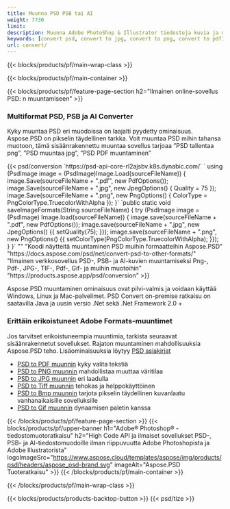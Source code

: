 ```yaml
---
title: Muunna PSD PSB tai AI
weight: 7730
limit: 
description: Muunna Adobe PhotoShop & Illustrator tiedostoja kuvia ja muita formaatteja
keywords: [convert psd, convert to jpg, convert to png, convert to pdf]
url: convert/
---
```


{{< blocks/products/pf/main-wrap-class >}}

{{< blocks/products/pf/main-container >}}

{{< blocks/products/pf/feature-page-section h2="Ilmainen online-sovellus PSD: n muuntamiseen" >}}
<h3 class="headingpdleft">Multiformat PSD, PSB ja AI Converter</h3>
<p>Kyky muuntaa PSD eri muodoissa on laajalti pyydetty ominaisuus. Aspose.PSD on pikselin täydellinen tarkka. Voit muuntaa PSD mihin tahansa muotoon, tämä sisäänrakennettu muuntaa sovellus tarjoaa ”PSD tallentaa png”, ”PSD muuntaa jpg”, ”PSD PDF muuntaminen”</p>
{{< psd/conversion `https://psd-api-core-rl2ajsbv.k8s.dynabic.com/` 
`    using (PsdImage image = (PsdImage)Image.Load(sourceFileName))
    {
        image.Save(sourceFileName + ".pdf", new PdfOptions());
        image.Save(sourceFileName + ".jpg",  new JpegOptions() { Quality = 75 });
        image.Save(sourceFileName + ".png",  new PngOptions() {  ColorType = PngColorType.TruecolorWithAlpha });
    }` 
	`public static void saveImageFormats(String sourceFileName) {
        try (PsdImage image = (PsdImage) Image.load(sourceFileName)) {
            image.save(sourceFileName + ".pdf", new PdfOptions());
            image.save(sourceFileName + ".jpg", new JpegOptions() {{
                setQuality(75);
            }});
            image.save(sourceFileName + ".png", new PngOptions() {{
                setColorType(PngColorType.TruecolorWithAlpha);
            }});
        }
    }` 
"" 
"Koodi näytteitä muuntaminen PSD muihin formaatteihin Aspose.PSD"  "https://docs.aspose.com/psd/net/convert-psd-to-other-formats/" 
"Ilmainen verkkosovellus PSD-, PSB- ja AI-kuvien muuntamiseksi Png-, Pdf-, JPG-, TIF-, Pdf-, Gif- ja muihin muotoihin" "https://products.aspose.app/psd/conversion" >}}
<br />
<p>Aspose.PSD muuntaminen ominaisuus ovat pilvi-valmis ja voidaan käyttää Windows, Linux ja Mac-palvelimet. PSD Convert on-premise ratkaisu on saatavilla Java ja uusin versio .Net sekä .Net Framework 2.0 +</p>

<h3 class="headingpdleft">Erittäin erikoistuneet Adobe Formats-muuntimet</h3>
<p>Jos tarvitset erikoistuneempia muuntimia, tarkista seuraavat sisäänrakennetut sovellukset. Rajaton muuntaminen mahdollisuuksia Aspose.PSD teho. Lisäominaisuuksia löytyy <a href="https://docs.aspose.com/psd/">PSD asiakirjat</a></p>
<ul>
<li><a href="to-pdf">PSD to PDF muunnin</a> kyky valita tekstiä</li>
<li><a href="to-png">PSD to PNG muunnin</a> mahdollistaa muuttaa väritilaa</li>
<li><a href="to-jpg">PSD to JPG muunnin</a> eri laadulla</li>
<li><a href="to-tiff">PSD to Tiff muunnin</a> tehokas ja helppokäyttöinen</li>
<li><a href="to-bmp">PSD to Bmp muunnin</a> tarjota pikselin täydellinen kuvanlaatu vanhanaikaisille sovelluksille</li>
<li><a href="to-gif">PSD to Gif muunnin</a> dynaamisen paletin kanssa</li>
</ul>

{{< /blocks/products/pf/feature-page-section >}}
{{< blocks/products/pf/upper-banner h1="Adobe® Photoshop® -tiedostomuotoratkaisu" h2="High Code API ja ilmaiset sovellukset PSD-, PSB- ja AI-tiedostomuodoille ilman riippuvuutta Adobe Photoshopista ja Adobe Illustratorista" logoImageSrc="https://www.aspose.cloud/templates/aspose/img/products/psd/headers/aspose_psd-brand.svg" imageAlt="Aspose.PSD Tuoteratkaisu" >}}
{{< /blocks/products/pf/main-container >}}


{{< /blocks/products/pf/main-wrap-class >}}

{{< blocks/products/products-backtop-button >}}
{{< psd/tize >}}
